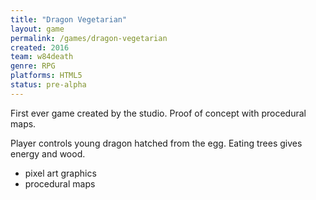 ```yaml
---
title: "Dragon Vegetarian"
layout: game
permalink: /games/dragon-vegetarian
created: 2016
team: w84death
genre: RPG
platforms: HTML5
status: pre-alpha
---
```


First ever game created by the studio. Proof of concept with procedural maps.

Player controls young dragon hatched from the egg. Eating trees gives energy and wood.

- pixel art graphics
- procedural maps